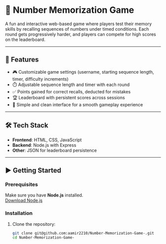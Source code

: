 # 🔢 Number Memorization Game

A fun and interactive web-based game where players test their memory skills by recalling sequences of numbers under timed conditions. Each round gets progressively harder, and players can compete for high scores on the leaderboard.  

---

## 🚀 Features
- 🎮 Customizable game settings (username, starting sequence length, timer, difficulty increments)  
- ⏱️ Adjustable sequence length and timer with each round  
- ✅ Points gained for correct recalls, deducted for mistakes  
- 🏆 Leaderboard with persistent scores across sessions  
- 🎨 Simple and clean interface for a smooth gameplay experience  

---

## 🛠 Tech Stack
- **Frontend**: HTML, CSS, JavaScript  
- **Backend**: Node.js with Express  
- **Other**: JSON for leaderboard persistence  

---

## ▶️ Getting Started

### Prerequisites
Make sure you have **Node.js** installed.  
[Download Node.js](https://nodejs.org/)

### Installation
1. Clone the repository:
   ```bash
   git clone git@github.com:aamir2210/Number-Memorization-Game-.git
   cd Number-Memorization-Game-
